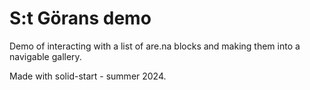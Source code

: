 # S:t Görans demo

Demo of interacting with a list of are.na blocks and making them into a navigable gallery.

Made with solid-start - summer 2024.
